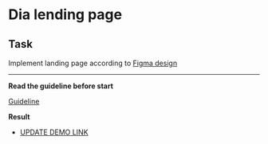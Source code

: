 # Dia lending page

## Task

Implement landing page according to [Figma design](https://www.figma.com/file/TiG0XgRHTyKpqwweVly9gx/Dia-Copy?node-id=8%3A292)

---
**Read the guideline before start**

[Guideline](https://github.com/mate-academy/js_task-DOM-guideline)

**Result**

- [UPDATE DEMO LINK](https://kosbelozyorov.github.io/layout_dia/)
